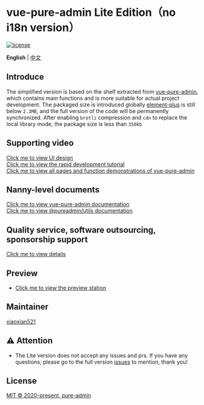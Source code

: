 <h1>vue-pure-admin Lite Edition（no i18n version）</h1>

[![license](https://img.shields.io/github/license/pure-admin/vue-pure-admin.svg)](LICENSE)

**English** | [中文](./README.md)

## Introduce

The simplified version is based on the shelf extracted from [vue-pure-admin](https://github.com/pure-admin/vue-pure-admin), which contains main functions and is more suitable for actual project development. The packaged size is introduced globally [element-plus](https://element-plus.org) is still below `2.3MB`, and the full version of the code will be permanently synchronized. After enabling `brotli` compression and `cdn` to replace the local library mode, the package size is less than `350kb`

## Supporting video

[Click me to view UI design](https://www.bilibili.com/video/BV17g411T7rq)  
[Click me to view the rapid development tutorial](https://www.bilibili.com/video/BV1kg411v7QT)  
[Click me to view all pages and function demonstrations of vue-pure-admin](https://www.bilibili.com/video/BV1Rx4y1U7Mv)

## Nanny-level documents

[Click me to view vue-pure-admin documentation](https://yiming_chang.gitee.io/pure-admin-doc)  
[Click me to view @pureadmin/utils documentation](https://pure-admin-utils.netlify.app)

## Quality service, software outsourcing, sponsorship support

[Click me to view details](https://yiming_chang.gitee.io/pure-admin-doc/pages/service/)

## Preview

- [Click me to view the preview station](https://pure-admin-thin.netlify.app/#/login)

## Maintainer

[xiaoxian521](https://github.com/xiaoxian521)

## ⚠️ Attention

- The Lite version does not accept any issues and prs. If you have any questions, please go to the full version [issues](https://github.com/pure-admin/vue-pure-admin/issues/new/choose) to mention, thank you!

## License

[MIT © 2020-present, pure-admin](./LICENSE)
